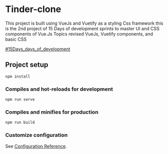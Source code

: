 # Tinder-clone

This project is built using VueJs and Vuetify as a styling Css framework
this is the 2nd project of 15 Days of development sprints to master UI and CSS components of Vue.Js
Topics revised VueJs, Vuetify components, and basic CSS

[#15Days_days_of_development]()

## Project setup
```
npm install
```

### Compiles and hot-reloads for development
```
npm run serve
```

### Compiles and minifies for production
```
npm run build
```

### Customize configuration
See [Configuration Reference](https://cli.vuejs.org/config/).
